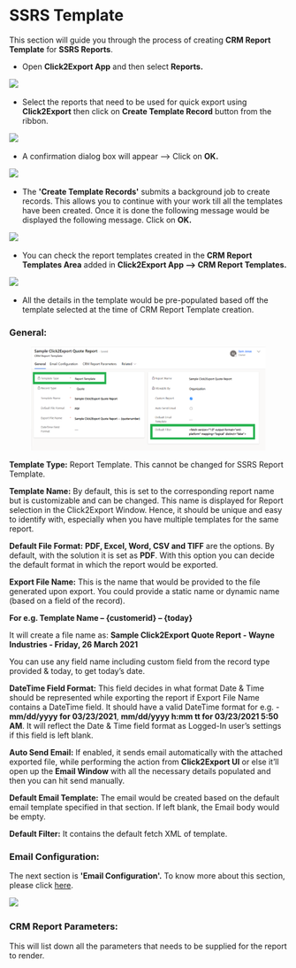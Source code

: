 # SSRS Template

This section will guide you through the process of creating **CRM Report Template** for **SSRS Reports**.

* Open **Click2Export App** and then select **Reports.**

![](../../../.gitbook/assets/SSRS\_1.png)

* Select the reports that need to be used for quick export using **Click2Export** then click on **Create Template Record** button from the ribbon.

![](../../../.gitbook/assets/SSRS\_2.png)

* A confirmation dialog box will appear --> Click on **OK.**

![](../../../.gitbook/assets/SSRS\_3.png)

* The **'Create Template Records'** submits a background job to create records. This allows you to continue with your work till all the templates have been created. Once it is done the following message would be displayed the following message. Click on **OK.**

![](../../../.gitbook/assets/SSRS\_4.png)

* You can check the report templates created in the **CRM Report Templates Area** added in **Click2Export App --> CRM Report Templates.**

![](../../../.gitbook/assets/SSRS\_5.png)

* All the details in the template would be pre-populated based off the template selected at the time of CRM Report Template creation.

### General:

<figure><img src="../../../.gitbook/assets/29.1.png" alt=""><figcaption></figcaption></figure>

**Template Type:** Report Template. This cannot be changed for SSRS Report Template.

**Template Name:** By default, this is set to the corresponding report name but is customizable and can be changed. This name is displayed for Report selection in the Click2Export Window. Hence, it should be unique and easy to identify with, especially when you have multiple templates for the same report.

**Default File Format:** **PDF, Excel, Word, CSV and TIFF** are the options. By default, with the solution it is set as **PDF**. With this option you can decide the default format in which the report would be exported.

**Export File Name:** This is the name that would be provided to the file generated upon export. You could provide a static name or dynamic name (based on a field of the record).

**For e.g. Template Name – {customerid} – {today}**

It will create a file name as: **Sample Click2Export Quote Report - Wayne Industries - Friday, 26 March 2021**

You can use any field name including custom field from the record type provided & today, to get today’s date.

**DateTime Field Format:** This field decides in what format Date & Time should be represented while exporting the report if Export File Name contains a DateTime field. It should have a valid DateTime format for e.g. - **mm/dd/yyyy for 03/23/2021**, **mm/dd/yyyy h:mm tt for 03/23/2021 5:50 AM**. It will reflect the Date & Time field format as Logged-In user’s settings if this field is left blank.

**Auto Send Email:** If enabled, it sends email automatically with the attached exported file, while performing the action from **Click2Export UI** or else it’ll open up the **Email Window** with all the necessary details populated and then you can hit send manually.

**Default Email Template:** The email would be created based on the default email template specified in that section. If left blank, the Email body would be empty.

**Default Filter:** It contains the default fetch XML of template.

### Email Configuration:

The next section is **'Email Configuration'.** To know more about this section, please click [here](https://docs.inogic.com/click2export/configuration/email-configuration).&#x20;

![](<../../../.gitbook/assets/Advance Email Config\_Report.png>)

### CRM Report Parameters:

This will list down all the parameters that needs to be supplied for the report to render.
